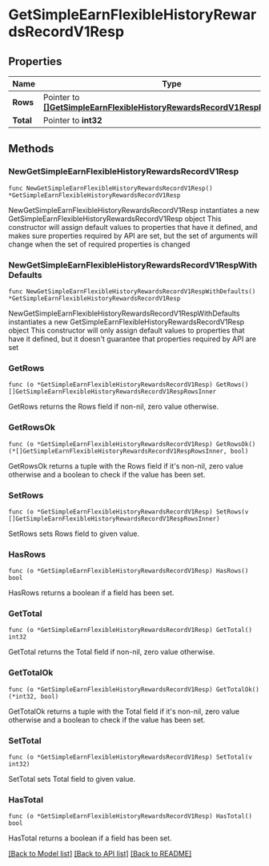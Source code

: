# GetSimpleEarnFlexibleHistoryRewardsRecordV1Resp

## Properties

Name | Type | Description | Notes
------------ | ------------- | ------------- | -------------
**Rows** | Pointer to [**[]GetSimpleEarnFlexibleHistoryRewardsRecordV1RespRowsInner**](GetSimpleEarnFlexibleHistoryRewardsRecordV1RespRowsInner.md) |  | [optional] 
**Total** | Pointer to **int32** |  | [optional] 

## Methods

### NewGetSimpleEarnFlexibleHistoryRewardsRecordV1Resp

`func NewGetSimpleEarnFlexibleHistoryRewardsRecordV1Resp() *GetSimpleEarnFlexibleHistoryRewardsRecordV1Resp`

NewGetSimpleEarnFlexibleHistoryRewardsRecordV1Resp instantiates a new GetSimpleEarnFlexibleHistoryRewardsRecordV1Resp object
This constructor will assign default values to properties that have it defined,
and makes sure properties required by API are set, but the set of arguments
will change when the set of required properties is changed

### NewGetSimpleEarnFlexibleHistoryRewardsRecordV1RespWithDefaults

`func NewGetSimpleEarnFlexibleHistoryRewardsRecordV1RespWithDefaults() *GetSimpleEarnFlexibleHistoryRewardsRecordV1Resp`

NewGetSimpleEarnFlexibleHistoryRewardsRecordV1RespWithDefaults instantiates a new GetSimpleEarnFlexibleHistoryRewardsRecordV1Resp object
This constructor will only assign default values to properties that have it defined,
but it doesn't guarantee that properties required by API are set

### GetRows

`func (o *GetSimpleEarnFlexibleHistoryRewardsRecordV1Resp) GetRows() []GetSimpleEarnFlexibleHistoryRewardsRecordV1RespRowsInner`

GetRows returns the Rows field if non-nil, zero value otherwise.

### GetRowsOk

`func (o *GetSimpleEarnFlexibleHistoryRewardsRecordV1Resp) GetRowsOk() (*[]GetSimpleEarnFlexibleHistoryRewardsRecordV1RespRowsInner, bool)`

GetRowsOk returns a tuple with the Rows field if it's non-nil, zero value otherwise
and a boolean to check if the value has been set.

### SetRows

`func (o *GetSimpleEarnFlexibleHistoryRewardsRecordV1Resp) SetRows(v []GetSimpleEarnFlexibleHistoryRewardsRecordV1RespRowsInner)`

SetRows sets Rows field to given value.

### HasRows

`func (o *GetSimpleEarnFlexibleHistoryRewardsRecordV1Resp) HasRows() bool`

HasRows returns a boolean if a field has been set.

### GetTotal

`func (o *GetSimpleEarnFlexibleHistoryRewardsRecordV1Resp) GetTotal() int32`

GetTotal returns the Total field if non-nil, zero value otherwise.

### GetTotalOk

`func (o *GetSimpleEarnFlexibleHistoryRewardsRecordV1Resp) GetTotalOk() (*int32, bool)`

GetTotalOk returns a tuple with the Total field if it's non-nil, zero value otherwise
and a boolean to check if the value has been set.

### SetTotal

`func (o *GetSimpleEarnFlexibleHistoryRewardsRecordV1Resp) SetTotal(v int32)`

SetTotal sets Total field to given value.

### HasTotal

`func (o *GetSimpleEarnFlexibleHistoryRewardsRecordV1Resp) HasTotal() bool`

HasTotal returns a boolean if a field has been set.


[[Back to Model list]](../README.md#documentation-for-models) [[Back to API list]](../README.md#documentation-for-api-endpoints) [[Back to README]](../README.md)


